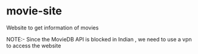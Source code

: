 # movie-site
Website to get information of movies

NOTE:- Since the MovieDB API is blocked in Indian , we need to use a vpn to access the website
